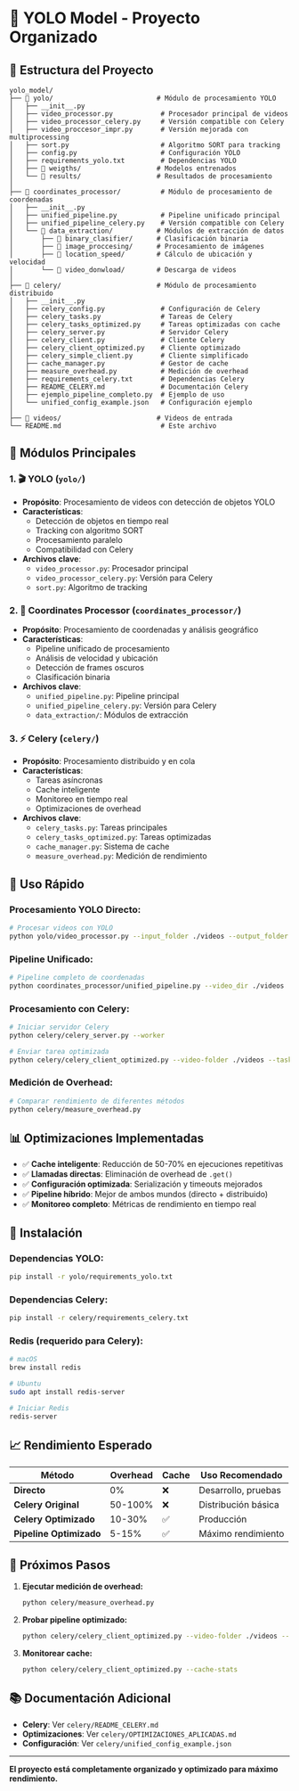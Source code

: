 # 🚀 YOLO Model - Proyecto Organizado

## 📁 **Estructura del Proyecto**

```
yolo_model/
├── 📁 yolo/                          # Módulo de procesamiento YOLO
│   ├── __init__.py
│   ├── video_processor.py            # Procesador principal de videos
│   ├── video_processor_celery.py     # Versión compatible con Celery
│   ├── video_proccesor_impr.py       # Versión mejorada con multiprocessing
│   ├── sort.py                       # Algoritmo SORT para tracking
│   ├── config.py                     # Configuración YOLO
│   ├── requirements_yolo.txt         # Dependencias YOLO
│   ├── 📁 weigths/                   # Modelos entrenados
│   └── 📁 results/                   # Resultados de procesamiento
│
├── 📁 coordinates_processor/          # Módulo de procesamiento de coordenadas
│   ├── __init__.py
│   ├── unified_pipeline.py           # Pipeline unificado principal
│   ├── unified_pipeline_celery.py    # Versión compatible con Celery
│   └── 📁 data_extraction/           # Módulos de extracción de datos
│       ├── 📁 binary_clasifier/      # Clasificación binaria
│       ├── 📁 image_proccesing/      # Procesamiento de imágenes
│       ├── 📁 location_speed/        # Cálculo de ubicación y velocidad
│       └── 📁 video_donwload/        # Descarga de videos
│
├── 📁 celery/                        # Módulo de procesamiento distribuido
│   ├── __init__.py
│   ├── celery_config.py              # Configuración de Celery
│   ├── celery_tasks.py               # Tareas de Celery
│   ├── celery_tasks_optimized.py     # Tareas optimizadas con cache
│   ├── celery_server.py              # Servidor Celery
│   ├── celery_client.py              # Cliente Celery
│   ├── celery_client_optimized.py    # Cliente optimizado
│   ├── celery_simple_client.py       # Cliente simplificado
│   ├── cache_manager.py              # Gestor de cache
│   ├── measure_overhead.py           # Medición de overhead
│   ├── requirements_celery.txt       # Dependencias Celery
│   ├── README_CELERY.md              # Documentación Celery
│   ├── ejemplo_pipeline_completo.py  # Ejemplo de uso
│   └── unified_config_example.json   # Configuración ejemplo
│
├── 📁 videos/                        # Videos de entrada
└── README.md                         # Este archivo
```

## 🎯 **Módulos Principales**

### **1. 🎬 YOLO (`yolo/`)**
- **Propósito**: Procesamiento de videos con detección de objetos YOLO
- **Características**:
  - Detección de objetos en tiempo real
  - Tracking con algoritmo SORT
  - Procesamiento paralelo
  - Compatibilidad con Celery
- **Archivos clave**:
  - `video_processor.py`: Procesador principal
  - `video_processor_celery.py`: Versión para Celery
  - `sort.py`: Algoritmo de tracking

### **2. 📍 Coordinates Processor (`coordinates_processor/`)**
- **Propósito**: Procesamiento de coordenadas y análisis geográfico
- **Características**:
  - Pipeline unificado de procesamiento
  - Análisis de velocidad y ubicación
  - Detección de frames oscuros
  - Clasificación binaria
- **Archivos clave**:
  - `unified_pipeline.py`: Pipeline principal
  - `unified_pipeline_celery.py`: Versión para Celery
  - `data_extraction/`: Módulos de extracción

### **3. ⚡ Celery (`celery/`)**
- **Propósito**: Procesamiento distribuido y en cola
- **Características**:
  - Tareas asíncronas
  - Cache inteligente
  - Monitoreo en tiempo real
  - Optimizaciones de overhead
- **Archivos clave**:
  - `celery_tasks.py`: Tareas principales
  - `celery_tasks_optimized.py`: Tareas optimizadas
  - `cache_manager.py`: Sistema de cache
  - `measure_overhead.py`: Medición de rendimiento

## 🚀 **Uso Rápido**

### **Procesamiento YOLO Directo:**
```bash
# Procesar videos con YOLO
python yolo/video_processor.py --input_folder ./videos --output_folder ./results
```

### **Pipeline Unificado:**
```bash
# Pipeline completo de coordenadas
python coordinates_processor/unified_pipeline.py --video_dir ./videos
```

### **Procesamiento con Celery:**
```bash
# Iniciar servidor Celery
python celery/celery_server.py --worker

# Enviar tarea optimizada
python celery/celery_client_optimized.py --video-folder ./videos --task optimized_pipeline --monitor
```

### **Medición de Overhead:**
```bash
# Comparar rendimiento de diferentes métodos
python celery/measure_overhead.py
```

## 📊 **Optimizaciones Implementadas**

- ✅ **Cache inteligente**: Reducción de 50-70% en ejecuciones repetitivas
- ✅ **Llamadas directas**: Eliminación de overhead de `.get()`
- ✅ **Configuración optimizada**: Serialización y timeouts mejorados
- ✅ **Pipeline híbrido**: Mejor de ambos mundos (directo + distribuido)
- ✅ **Monitoreo completo**: Métricas de rendimiento en tiempo real

## 🔧 **Instalación**

### **Dependencias YOLO:**
```bash
pip install -r yolo/requirements_yolo.txt
```

### **Dependencias Celery:**
```bash
pip install -r celery/requirements_celery.txt
```

### **Redis (requerido para Celery):**
```bash
# macOS
brew install redis

# Ubuntu
sudo apt install redis-server

# Iniciar Redis
redis-server
```

## 📈 **Rendimiento Esperado**

| Método | Overhead | Cache | Uso Recomendado |
|--------|----------|-------|-----------------|
| **Directo** | 0% | ❌ | Desarrollo, pruebas |
| **Celery Original** | 50-100% | ❌ | Distribución básica |
| **Celery Optimizado** | 10-30% | ✅ | Producción |
| **Pipeline Optimizado** | 5-15% | ✅ | Máximo rendimiento |

## 🎯 **Próximos Pasos**

1. **Ejecutar medición de overhead:**
   ```bash
   python celery/measure_overhead.py
   ```

2. **Probar pipeline optimizado:**
   ```bash
   python celery/celery_client_optimized.py --video-folder ./videos --task optimized_pipeline --monitor
   ```

3. **Monitorear cache:**
   ```bash
   python celery/celery_client_optimized.py --cache-stats
   ```

## 📚 **Documentación Adicional**

- **Celery**: Ver `celery/README_CELERY.md`
- **Optimizaciones**: Ver `celery/OPTIMIZACIONES_APLICADAS.md`
- **Configuración**: Ver `celery/unified_config_example.json`

---

**El proyecto está completamente organizado y optimizado para máximo rendimiento.**
